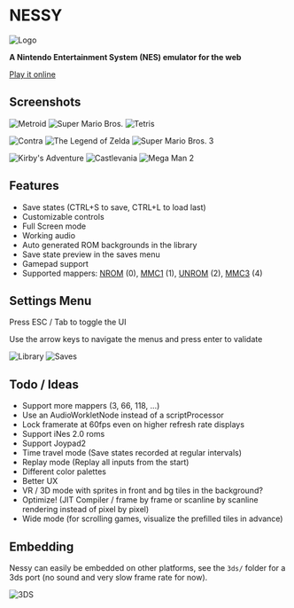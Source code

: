 # NESSY

![Logo](resources/logo.png)

**A Nintendo Entertainment System (NES) emulator for the web**

[Play it online](https://nathsou.github.io/nessy/)

## Screenshots

![Metroid](resources/metroid.png)
![Super Mario Bros.](resources/smb.png)
![Tetris](resources/tetris.png)

![Contra](resources/contra.png)
![The Legend of Zelda](resources/zelda.png)
![Super Mario Bros. 3](resources/smb3.png)

![Kirby's Adventure](resources/kirby.png)
![Castlevania](resources/castlevania.png)
![Mega Man 2](resources/megaman2.png)

## Features

- Save states (CTRL+S to save, CTRL+L to load last)
- Customizable controls
- Full Screen mode
- Working audio
- Auto generated ROM backgrounds in the library
- Save state preview in the saves menu
- Gamepad support
- Supported mappers: [NROM](https://nesdir.github.io/mapper0.html) (0), [MMC1](https://nesdir.github.io/mapper1.html) (1), [UNROM](https://nesdir.github.io/mapper2.html) (2), [MMC3](https://nesdir.github.io/mapper4.html) (4)

## Settings Menu
Press ESC / Tab to toggle the UI

Use the arrow keys to navigate the menus and press enter to validate

![Library](resources/library.png)
![Saves](resources/saves.png)

## Todo / Ideas

- Support more mappers (3, 66, 118, ...)
- Use an AudioWorkletNode instead of a scriptProcessor
- Lock framerate at 60fps even on higher refresh rate displays
- Support iNes 2.0 roms
- Support Joypad2
- Time travel mode (Save states recorded at regular intervals)
- Replay mode (Replay all inputs from the start)
- Different color palettes
- Better UX
- VR / 3D mode with sprites in front and bg tiles in the background?
- Optimize! (JIT Compiler / frame by frame or scanline by scanline rendering instead of pixel by pixel)
- Wide mode (for scrolling games, visualize the prefilled tiles in advance)

## Embedding

Nessy can easily be embedded on other platforms, see the `3ds/` folder for a 3ds port (no sound and very slow frame rate for now).

![3DS](resources/3ds.png)